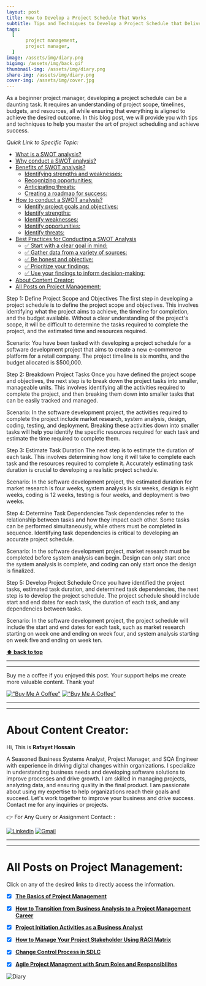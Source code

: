 ```yaml
---
layout: post
title: How to Develop a Project Schedule That Works
subtitle: Tips and Techniques to Develop a Project Schedule that Delivers Results
tags:
  [
       project management,
       project manager,
  ]
image: /assets/img/diary.png
bigimg: /assets/img/back.gif
thumbnail-img: /assets/img/diary.png
share-img: /assets/img/diary.png
cover-img: /assets/img/cover.jpg
---
```


As a beginner project manager, developing a project schedule can be a daunting task. It requires an understanding of project scope, timelines, budgets, and resources, all while ensuring that everything is aligned to achieve the desired outcome. In this blog post, we will provide you with tips and techniques to help you master the art of project scheduling and achieve success.




_Quick Link to Specific Topic:_

- [What is a SWOT analysis?](#what-is-a-swot-analysis)
- [Why conduct a SWOT analysis?](#why-conduct-a-swot-analysis)
- [Benefits of SWOT analysis?](#benefits-of-swot-analysis)
  - [Identifying strengths and weaknesses:](#identifying-strengths-and-weaknesses)
  - [Recognizing opportunities:](#recognizing-opportunities)
  - [Anticipating threats:](#anticipating-threats)
  - [Creating a roadmap for success:](#creating-a-roadmap-for-success)
- [How to conduct a SWOT analysis?](#how-to-conduct-a-swot-analysis)
  - [Identify project goals and objectives:](#identify-project-goals-and-objectives)
  - [Identify strengths:](#identify-strengths)
  - [Identify weaknesses:](#identify-weaknesses)
  - [Identify opportunities:](#identify-opportunities)
  - [Identify threats:](#identify-threats)
- [Best Practices for Conducting a SWOT Analysis](#best-practices-for-conducting-a-swot-analysis)
  - [✅ Start with a clear goal in mind:](#-start-with-a-clear-goal-in-mind)
  - [✅ Gather data from a variety of sources:](#-gather-data-from-a-variety-of-sources)
  - [✅ Be honest and objective:](#-be-honest-and-objective)
  - [✅ Prioritize your findings:](#-prioritize-your-findings)
  - [✅ Use your findings to inform decision-making:](#-use-your-findings-to-inform-decision-making)
- [About Content Creator:](#about-content-creator)
- [All Posts on Project Management:](#all-posts-on-project-management)

Step 1: Define Project Scope and Objectives
The first step in developing a project schedule is to define the project scope and objectives. This involves identifying what the project aims to achieve, the timeline for completion, and the budget available. Without a clear understanding of the project's scope, it will be difficult to determine the tasks required to complete the project, and the estimated time and resources required.

Scenario: You have been tasked with developing a project schedule for a software development project that aims to create a new e-commerce platform for a retail company. The project timeline is six months, and the budget allocated is $500,000.

Step 2: Breakdown Project Tasks
Once you have defined the project scope and objectives, the next step is to break down the project tasks into smaller, manageable units. This involves identifying all the activities required to complete the project, and then breaking them down into smaller tasks that can be easily tracked and managed.

Scenario: In the software development project, the activities required to complete the project include market research, system analysis, design, coding, testing, and deployment. Breaking these activities down into smaller tasks will help you identify the specific resources required for each task and estimate the time required to complete them.

Step 3: Estimate Task Duration
The next step is to estimate the duration of each task. This involves determining how long it will take to complete each task and the resources required to complete it. Accurately estimating task duration is crucial to developing a realistic project schedule.

Scenario: In the software development project, the estimated duration for market research is four weeks, system analysis is six weeks, design is eight weeks, coding is 12 weeks, testing is four weeks, and deployment is two weeks.

Step 4: Determine Task Dependencies
Task dependencies refer to the relationship between tasks and how they impact each other. Some tasks can be performed simultaneously, while others must be completed in sequence. Identifying task dependencies is critical to developing an accurate project schedule.

Scenario: In the software development project, market research must be completed before system analysis can begin. Design can only start once the system analysis is complete, and coding can only start once the design is finalized.

Step 5: Develop Project Schedule
Once you have identified the project tasks, estimated task duration, and determined task dependencies, the next step is to develop the project schedule. The project schedule should include start and end dates for each task, the duration of each task, and any dependencies between tasks.

Scenario: In the software development project, the project schedule will include the start and end dates for each task, such as market research starting on week one and ending on week four, and system analysis starting on week five and ending on week ten.




**[⬆ back to top](#what-is-a-swot-analysis)**


----------------------------------------------------------------------
----------------------------------------------------------------------


Buy me a coffee if you enjoyed this post. Your support helps me create more valuable content. Thank you!

[!["Buy Me A Coffee"](https://www.buymeacoffee.com/assets/img/custom_images/orange_img.png)](https://www.buymeacoffee.com/rafayetanalyst/) [!["Buy Me A Coffee"](https://www.buymeacoffee.com/assets/img/custom_images/orange_img.png)](https://www.buymeacoffee.com/rafayetanalyst/)
 
 






----------------------------------------------------------------------
----------------------------------------------------------------------

# About Content Creator: 


Hi, This is **Rafayet Hossain**

A Seasoned Business Systems Analyst, Project Manager, and SQA Engineer with experience in driving digital changes within organizations. I specialize in understanding business needs and developing software solutions to improve processes and drive growth. I am skilled in managing projects, analyzing data, and ensuring quality in the final product. I am passionate about using my expertise to help organizations reach their goals and succeed. Let's work together to improve your business and drive success. Contact me for any inquiries or projects.

 


👉 For Any Query or Assignment Contact: : 


[![Linkedin](https://img.shields.io/badge/-LinkedIn-blue?style=flat&logo=Linkedin&logoColor=white)](https://www.linkedin.com/in/rafayethossain/)
[![Gmail](https://img.shields.io/badge/-Gmail-c14438?style=flat&logo=Gmail&logoColor=white)](mailto:rafayet13@gmail.com)


----------------------------------------------------------------------
----------------------------------------------------------------------



 
# All Posts on Project Management:  

Click on any of the desired links to directly access the information.

- [x]  [**The Basics of Project Management**](https://rafayethossain.github.io/2022-11-11-Project-Management-Beginner's-Guide/)
- [x]  [**How to Transition from Business Analysis to a Project Management Career**](https://rafayethossain.github.io/2022-11-28-Transition-from-Business-Analysis-to-a-Project-Manager/)
- [x]  [**Project Initiation Activities as a Business Analyst**](https://rafayethossain.github.io/2019-02-07-Project-Initiation-Business-Analysis-Activities/)
- [x]  [**How to Manage Your Project Stakeholder Using RACI Matrix**](https://rafayethossain.github.io/2019-02-27-Stakeholder-Management-Business-Analyst/) 
- [x]  [**Change Control Process in SDLC**](https://rafayethossain.github.io/2019-07-07-Change-Control-Process-in-SDLC/)
- [x]  [**Agile Project Managment with Srum Roles and Responsibilites**](https://rafayethossain.github.io/2022-10-10-Agile-Scrum-in-a-Nutshell/)





![Diary](/assets/img/diary.png "Diary")
